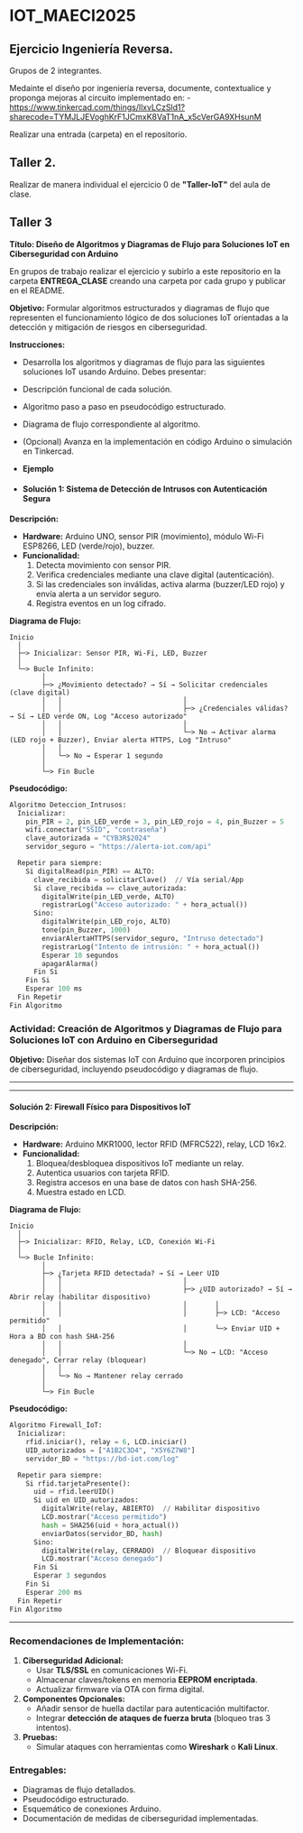 # IOT_MAECI2025


## Ejercicio Ingeniería Reversa.
Grupos de 2 integrantes. 

Medainte el diseño por ingeniería reversa, documente, contextualice y proponga mejoras al circuito implementado en:
-https://www.tinkercad.com/things/llxvLCzSld1?sharecode=TYMJLJEVoghKrF1JCmxK8VaT1nA_x5cVerGA9XHsunM

Realizar una entrada (carpeta)  en el repositorio.


## Taller 2.

Realizar de manera individual el ejercicio 0 de **"Taller-IoT"**  del aula de clase.

## Taller 3

**Título: Diseño de Algoritmos y Diagramas de Flujo para Soluciones IoT en Ciberseguridad con Arduino**

En grupos de trabajo realizar el ejercicio y subirlo a este repositorio en la carpeta **ENTREGA_CLASE** creando una carpeta por cada grupo y publicar en el README. 

**Objetivo:** Formular algoritmos estructurados y diagramas de flujo que representen el funcionamiento lógico de dos soluciones IoT orientadas a la detección y mitigación de riesgos en ciberseguridad.

**Instrucciones:**

- Desarrolla los algoritmos y diagramas de flujo para las siguientes soluciones IoT usando Arduino. Debes presentar:

- Descripción funcional de cada solución.

- Algoritmo paso a paso en pseudocódigo estructurado.

- Diagrama de flujo correspondiente al algoritmo.

- (Opcional) Avanza en la implementación en código Arduino o simulación en Tinkercad.

- **Ejemplo**

- #### **Solución 1: Sistema de Detección de Intrusos con Autenticación Segura**  
**Descripción:**  
- **Hardware:** Arduino UNO, sensor PIR (movimiento), módulo Wi-Fi ESP8266, LED (verde/rojo), buzzer.  
- **Funcionalidad:**  
  1. Detecta movimiento con sensor PIR.  
  2. Verifica credenciales mediante una clave digital (autenticación).  
  3. Si las credenciales son inválidas, activa alarma (buzzer/LED rojo) y envía alerta a un servidor seguro.  
  4. Registra eventos en un log cifrado.  

**Diagrama de Flujo:**  
```  
Inicio  
  │  
  ├─> Inicializar: Sensor PIR, Wi-Fi, LED, Buzzer  
  │  
  └─> Bucle Infinito:  
        │  
        ├─> ¿Movimiento detectado? → Sí → Solicitar credenciales (clave digital)  
        │   │                              │  
        │   │                              ├─> ¿Credenciales válidas? → Sí → LED verde ON, Log "Acceso autorizado"  
        │   │                              │  
        │   │                              └─> No → Activar alarma (LED rojo + Buzzer), Enviar alerta HTTPS, Log "Intruso"  
        │   │  
        │   └─> No → Esperar 1 segundo  
        │  
        └─> Fin Bucle  
```  

**Pseudocódigo:**  
```python  
Algoritmo Deteccion_Intrusos:  
  Inicializar:  
    pin_PIR = 2, pin_LED_verde = 3, pin_LED_rojo = 4, pin_Buzzer = 5  
    wifi.conectar("SSID", "contraseña")  
    clave_autorizada = "CYB3R$2024"  
    servidor_seguro = "https://alerta-iot.com/api"  

  Repetir para siempre:  
    Si digitalRead(pin_PIR) == ALTO:  
      clave_recibida = solicitarClave()  // Vía serial/App  
      Si clave_recibida == clave_autorizada:  
        digitalWrite(pin_LED_verde, ALTO)  
        registrarLog("Acceso autorizado: " + hora_actual())  
      Sino:  
        digitalWrite(pin_LED_rojo, ALTO)  
        tone(pin_Buzzer, 1000)  
        enviarAlertaHTTPS(servidor_seguro, "Intruso detectado")  
        registrarLog("Intento de intrusión: " + hora_actual())  
        Esperar 10 segundos  
        apagarAlarma()  
      Fin Si  
    Fin Si  
    Esperar 100 ms  
  Fin Repetir  
Fin Algoritmo  
```  


### Actividad: Creación de Algoritmos y Diagramas de Flujo para Soluciones IoT con Arduino en Ciberseguridad  
**Objetivo:** Diseñar dos sistemas IoT con Arduino que incorporen principios de ciberseguridad, incluyendo pseudocódigo y diagramas de flujo.  

---

---

#### **Solución 2: Firewall Físico para Dispositivos IoT**  
**Descripción:**  
- **Hardware:** Arduino MKR1000, lector RFID (MFRC522), relay, LCD 16x2.  
- **Funcionalidad:**  
  1. Bloquea/desbloquea dispositivos IoT mediante un relay.  
  2. Autentica usuarios con tarjeta RFID.  
  3. Registra accesos en una base de datos con hash SHA-256.  
  4. Muestra estado en LCD.  

**Diagrama de Flujo:**  
```  
Inicio  
  │  
  ├─> Inicializar: RFID, Relay, LCD, Conexión Wi-Fi  
  │  
  └─> Bucle Infinito:  
        │  
        ├─> ¿Tarjeta RFID detectada? → Sí → Leer UID  
        │   │                              │  
        │   │                              ├─> ¿UID autorizado? → Sí → Abrir relay (habilitar dispositivo)  
        │   │                              │       │  
        │   │                              │       ├─> LCD: "Acceso permitido"  
        │   │                              │       └─> Enviar UID + Hora a BD con hash SHA-256  
        │   │                              │  
        │   │                              └─> No → LCD: "Acceso denegado", Cerrar relay (bloquear)  
        │   │  
        │   └─> No → Mantener relay cerrado  
        │  
        └─> Fin Bucle  
```  

**Pseudocódigo:**  
```python  
Algoritmo Firewall_IoT:  
  Inicializar:  
    rfid.iniciar(), relay = 6, LCD.iniciar()  
    UID_autorizados = ["A1B2C3D4", "X5Y6Z7W8"]  
    servidor_BD = "https://bd-iot.com/log"  

  Repetir para siempre:  
    Si rfid.tarjetaPresente():  
      uid = rfid.leerUID()  
      Si uid en UID_autorizados:  
        digitalWrite(relay, ABIERTO)  // Habilitar dispositivo  
        LCD.mostrar("Acceso permitido")  
        hash = SHA256(uid + hora_actual())  
        enviarDatos(servidor_BD, hash)  
      Sino:  
        digitalWrite(relay, CERRADO)  // Bloquear dispositivo  
        LCD.mostrar("Acceso denegado")  
      Fin Si  
      Esperar 3 segundos  
    Fin Si  
    Esperar 200 ms  
  Fin Repetir  
Fin Algoritmo  
```  

---

### **Recomendaciones de Implementación:**  
1. **Ciberseguridad Adicional:**  
   - Usar **TLS/SSL** en comunicaciones Wi-Fi.  
   - Almacenar claves/tokens en memoria **EEPROM encriptada**.  
   - Actualizar firmware vía OTA con firma digital.  
2. **Componentes Opcionales:**  
   - Añadir sensor de huella dactilar para autenticación multifactor.  
   - Integrar **detección de ataques de fuerza bruta** (bloqueo tras 3 intentos).  
3. **Pruebas:**  
   - Simular ataques con herramientas como **Wireshark** o **Kali Linux**.  

### **Entregables:**  
- Diagramas de flujo detallados.  
- Pseudocódigo estructurado.  
- Esquemático de conexiones Arduino.  
- Documentación de medidas de ciberseguridad implementadas.  
